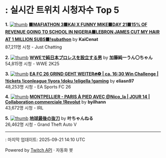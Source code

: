# : 실시간 트위치 시청자수 Top 5

**1.** [![thumb](https://static-cdn.jtvnw.net/previews-ttv/live_user_kaicenat-320x180.jpg)](https://twitch.tv/KaiCenat)
**[🟦MAFIATHON 3🟦KAI X FUNNY MIKE🟦DAY 21🟦15% OF REVENUE GOING TO SCHOOL IN NIGERIA🟦LEBRON JAMES CUT MY HAIR AT 1 MILLION SUBS🟦!subathon](https://twitch.tv/KaiCenat)** by **KaiCenat**<br>87,211명 시청  - Just Chatting

**2.** [![thumb](https://static-cdn.jtvnw.net/previews-ttv/live_user_kato_junichi0817-320x180.jpg)](https://twitch.tv/加藤純一うん〇ちゃん)
**[WWEで純日本プロレスを設立する男](https://twitch.tv/加藤純一うん〇ちゃん)** by **加藤純一うん〇ちゃん**<br>54,815명 시청  - WWE 2K25

**3.** [![thumb](https://static-cdn.jtvnw.net/previews-ttv/live_user_eliasn97-320x180.jpg)](https://twitch.tv/eliasn97)
**[EA FC 26 GRIND GEHT WEITER🔥⚽️ | ca. 16:30 Win Challenge | !tickets !iconleague !lyora !doku !eligella !gaming](https://twitch.tv/eliasn97)** by **eliasn97**<br>48,253명 시청  - EA Sports FC 26

**4.** [![thumb](https://static-cdn.jtvnw.net/previews-ttv/live_user_byilhann-320x180.jpg)](https://twitch.tv/byilhann)
**[MONTPELLIER - PARIS À PIED AVEC @Nico_la | JOUR 14 | Collaboration commerciale !Revolut](https://twitch.tv/byilhann)** by **byilhann**<br>43,672명 시청  - IRL

**5.** [![thumb](https://static-cdn.jtvnw.net/previews-ttv/live_user_kanae_2434-320x180.jpg)](https://twitch.tv/叶ちゃんねる)
**[地球最後の抜刀](https://twitch.tv/叶ちゃんねる)** by **叶ちゃんねる**<br>26,462명 시청  - Grand Theft Auto V


---
: 마지막 업데이트: 2025-09-21 14:10 UTC

Powered by [Twitch API](https://dev.twitch.tv/docs/api/reference) · 자동화 봇